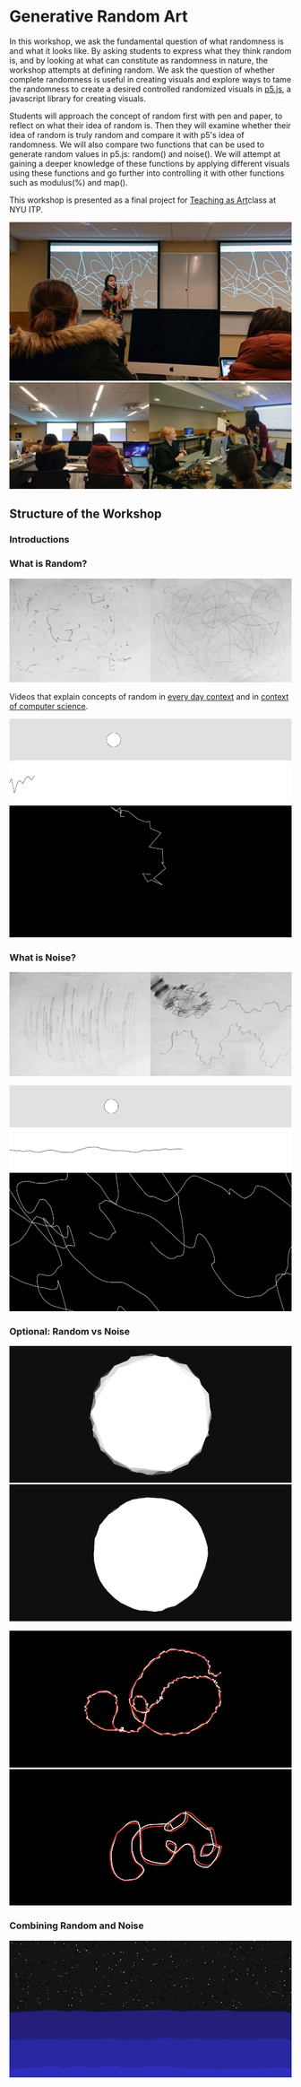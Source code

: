 # Generative Random Art

In this workshop, we ask the fundamental question of what randomness is and what it looks like. By asking students to express what they think random is, and by looking at what can constitute as randomness in nature, the workshop attempts at defining random. We ask the question of whether complete randomness is useful in creating visuals and explore ways to tame the randomness to create a desired controlled randomized visuals in [p5.js](https://p5js.org/), a javascript library for creating visuals.

Students will approach the concept of random first with pen and paper, to reflect on what their idea of random is. Then they will examine whether their idea of random is truly random and compare it with p5's idea of randomness. We will also compare two functions that can be used to generate random values in p5.js: random() and noise(). We will attempt at gaining a deeper knowledge of these functions by applying different visuals using these functions and go further into controlling it with other functions such as modulus(%) and map().

This workshop is presented as a final project for [Teaching as Art](https://teachingasart.github.io/posts/teachingasartday/)class at NYU ITP.

![Image of documentation of workshop](img/jiwon-workshop-doc-02.jpg)
![Image of documentation of workshop](img/jiwon-workshop-doc-01.jpg)

## Structure of the Workshop
### Introductions

### What is Random?

![Image of student drawings of random](img/random-drawings.jpg)

Videos that explain concepts of random in [every day context](https://www.youtube.com/embed/9rIy0xY99a0) and in [context of computer science](https://www.youtube.com/embed/GtOt7EBNEwQ).

![Gif of ellipse moving in random position along x axis](img/random-ellipse-pos.gif)
![Gif of graph of random](img/random-graph.gif)
![Gif of random walk](img/random-walk.gif)

### What is Noise?
![Image of student drawings of noise](img/noise-drawings.jpg)

![Gif of ellipse moving along x axis with noise](img/noise-ellipse-pos.gif)
![Gif of graph of noise](img/noise-graph.gif)
![Gif of noise walk](img/noise-walk.gif)

### Optional: Random vs Noise
![Gif of polygon animated with random for vertex movement](img/random-blob.gif)
![Gif of polygon animated with noise for vertex movement](img/noise-blob.gif)

![Gif of drawing tool with mouse position and random](img/random-draw.gif)
![Gif of drawing tool with mouse position and noise](img/noise-draw.gif)

### Combining Random and Noise
![Gif of starry ocean drawn with random and noise](img/starry-ocean.gif)
